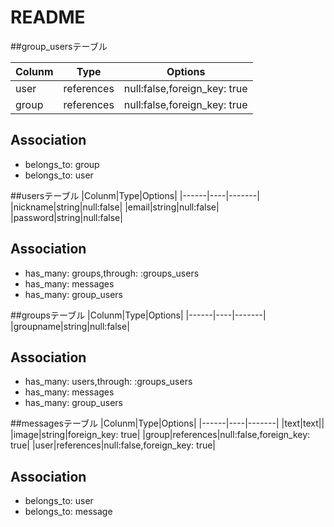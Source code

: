 # README

##group_usersテーブル

|Colunm|Type|Options|
|------|----|-------|
|user|references|null:false,foreign_key: true|
|group|references|null:false,foreign_key: true|

## Association
- belongs_to: group
- belongs_to: user


##usersテーブル
|Colunm|Type|Options|
|------|----|-------|
|nickname|string|null:false|
|email|string|null:false|
|password|string|null:false|

## Association
- has_many: groups,through: :groups_users
- has_many: messages
- has_many: group_users



##groupsテーブル
|Colunm|Type|Options|
|------|----|-------|
|groupname|string|null:false|

## Association
- has_many: users,through: :groups_users
- has_many: messages
- has_many: group_users



##messagesテーブル
|Colunm|Type|Options|
|------|----|-------|
|text|text||
|image|string|foreign_key: true|
|group|references|null:false,foreign_key: true|
|user|references|null:false,foreign_key: true|


## Association
- belongs_to: user
- belongs_to: message
